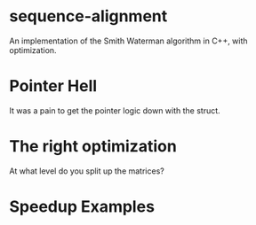 # sequence-alignment
An implementation of the Smith Waterman algorithm in C++, with optimization.

# Pointer Hell
It was a pain to get the pointer logic down with the struct.

# The right optimization
At what level do you split up the matrices?


# Speedup Examples
